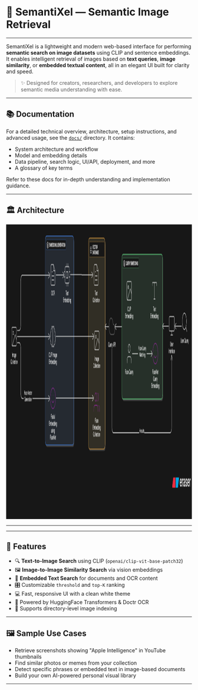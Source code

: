 # 📸 SemantiXel — Semantic Image Retrieval

---

SemantiXel is a lightweight and modern web-based interface for performing **semantic search on image datasets** using CLIP and sentence embeddings. It enables intelligent retrieval of images based on **text queries**, **image similarity**, or **embedded textual content**, all in an elegant UI built for clarity and speed.

> ✨ Designed for creators, researchers, and developers to explore semantic media understanding with ease.

---

## 📚 Documentation

For a detailed technical overview, architecture, setup instructions, and advanced usage, see the [`docs/`](docs/) directory. It contains:

- System architecture and workflow
- Model and embedding details
- Data pipeline, search logic, UI/API, deployment, and more
- A glossary of key terms

Refer to these docs for in-depth understanding and implementation guidance.

---

## 🏛️ Architecture

<p align="center">
  <img src="UI/Semantixel WebUI/assets/architecture.png" alt="SemantiXel Logo" width="600px" height="800px"/>
</p>

---

---

## 🚀 Features

- 🔍 **Text-to-Image Search** using CLIP (`openai/clip-vit-base-patch32`)
- 🖼️ **Image-to-Image Similarity Search** via vision embeddings
- 📝 **Embedded Text Search** for documents and OCR content
- 🎛️ Customizable `threshold` and `top-K` ranking
- 💻 Fast, responsive UI with a clean white theme
- 🧠 Powered by HuggingFace Transformers & Doctr OCR
- 📂 Supports directory-level image indexing

---

## 🖼️ Sample Use Cases

- Retrieve screenshots showing "Apple Intelligence" in YouTube thumbnails
- Find similar photos or memes from your collection
- Detect specific phrases or embedded text in image-based documents
- Build your own AI-powered personal visual library

---


